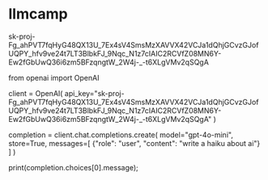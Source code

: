 # llmcamp
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

from openai import OpenAI

client = OpenAI(
  api_key="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"
)

completion = client.chat.completions.create(
  model="gpt-4o-mini",
  store=True,
  messages=[
    {"role": "user", "content": "write a haiku about ai"}
  ]
)

print(completion.choices[0].message);
